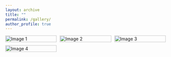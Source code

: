```yaml
---
layout: archive
title: ""
permalink: /gallery/
author_profile: true
---
```



<div style="display: grid; grid-template-columns: repeat(3, 1fr); grid-gap: 10px;">
  <div><img src="https://bkalhor.info/images/2651.jpg" alt="Image 1" style="width: 100%;" onclick="openImageInNewTab()" style="cursor: pointer;"/></div>
  <div><img src="https://bkalhor.info/images/2659.jpg" alt="Image 2" style="width: 100%;" onclick="openImageInNewTab()" style="cursor: pointer;"/></div>
  <div><img src="https://bkalhor.info/images/5787.jpg" alt="Image 3" style="width: 100%;" onclick="openImageInNewTab()" style="cursor: pointer;"/></div>
  <div><img src="https://bkalhor.info/images/5820.jpg" alt="Image 4" style="width: 100%;" onclick="openImageInNewTab()" style="cursor: pointer;"/></div>

</div>

<script>
        function openImageInNewTab() {
            var imageSrc = document.getElementById("myImage").src;
            window.open(imageSrc, "_blank");
        }
</script>